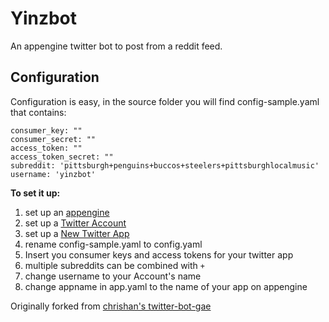Yinzbot
==========

An appengine twitter bot to post from a reddit feed.


Configuration
----------
Configuration is easy, in the source folder you will find config-sample.yaml that contains:

    consumer_key: ""
    consumer_secret: ""
    access_token: ""
    access_token_secret: ""
    subreddit: 'pittsburgh+penguins+buccos+steelers+pittsburghlocalmusic'
    username: 'yinzbot'


__To set it up:__

1. set up an [appengine](https://appengine.google.com/)
1. set up a [Twitter Account](https://twitter.com)
1. set up a [New Twitter App](https://dev.twitter.com/apps/new)
1. rename config-sample.yaml to config.yaml
1. Insert you consumer keys and access tokens for your twitter app
1. multiple subreddits can be combined with `+`
1. change username to your Account's name
1. change appname in app.yaml to the name of your app on appengine

Originally forked from [chrishan's twitter-bot-gae](https://github.com/chrishan/twitter-bot-gae/tree/0b6043e05d8069a0ed9b7b18e91341e90a041fd6)
